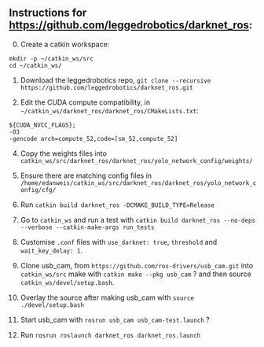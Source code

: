 

Instructions for https://github.com/leggedrobotics/darknet_ros:
---

0.	Create a catkin workspace:

```
mkdir -p ~/catkin_ws/src
cd ~/catkin_ws/

```

1.	Download the leggedrobotics repo, `git clone --recursive https://github.com/leggedrobotics/darknet_ros.git`


2. Edit the CUDA compute compatibility, in `~/catkin_ws/darknet_ros/darknet_ros/CMakeLists.txt`:
```
${CUDA_NVCC_FLAGS};
-O3
-gencode arch=compute_52,code=[sm_52,compute_52]

```

4. Copy the weights files into `catkin_ws/src/darknet_ros/darknet_ros/yolo_network_config/weights/`

5. Ensure there are matching config files in `/home/edanweis/catkin_ws/src/darknet_ros/darknet_ros/yolo_network_config/cfg/`

6. Run `catkin build darknet_ros -DCMAKE_BUILD_TYPE=Release`

7. Go to `catkin_ws` and run a test with `catkin build darknet_ros --no-deps --verbose --catkin-make-args run_tests`

8. Customise `.conf` files with `use_darknet: true`, `threshold` and `wait_key_delay: 1`.

9. Clone usb_cam, from `https://github.com/ros-drivers/usb_cam.git` into `catkin_ws/src` make with `catkin make --pkg usb_cam` ? and then source `catkin_ws/devel/setup.bash`. 

10. Overlay the source after making usb_cam with `source ./devel/setup.bash`

11. Start usb_cam with `rosrun usb_cam usb_cam-test.launch` ?

12. Run `rosrun roslaunch darknet_ros darknet_ros.launch`
